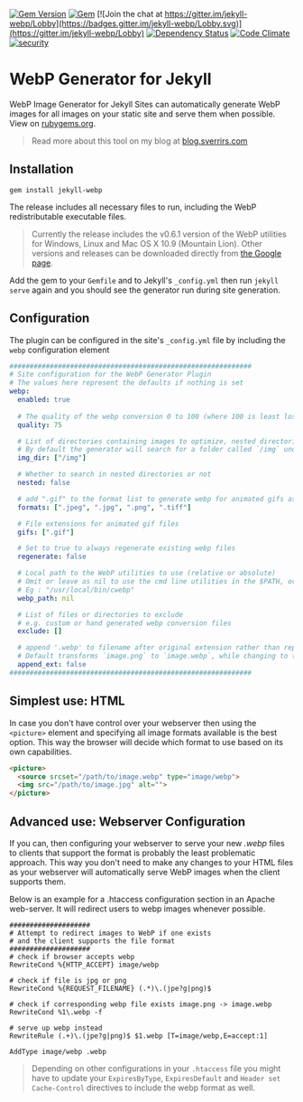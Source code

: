 [![Gem Version](https://img.shields.io/gem/v/jekyll-webp.svg)](https://rubygems.org/gems/jekyll-webp)
[![Gem](https://img.shields.io/gem/dt/jekyll-webp.svg)](https://rubygems.org/gems/jekyll-webp)
[![Join the chat at https://gitter.im/jekyll-webp/Lobby](https://badges.gitter.im/jekyll-webp/Lobby.svg)](https://gitter.im/jekyll-webp/Lobby)
[![Dependency Status](https://gemnasium.com/badges/github.com/sverrirs/jekyll-webp.svg)](https://gemnasium.com/github.com/sverrirs/jekyll-webp)
[![Code Climate](https://codeclimate.com/github/sverrirs/jekyll-webp/badges/gpa.svg)](https://codeclimate.com/github/sverrirs/jekyll-webp)
[![security](https://hakiri.io/github/sverrirs/jekyll-webp/master.svg)](https://hakiri.io/github/sverrirs/jekyll-webp/master)

# WebP Generator for Jekyll
WebP Image Generator for Jekyll Sites can automatically generate WebP images for all images on your static site and serve them when possible. View on [rubygems.org](https://rubygems.org/gems/jekyll-webp).

> Read more about this tool on my blog at <a href="https://blog.sverrirs.com/2016/06/webp-generator-for-jekyll-sites.html" target="_blank">blog.sverrirs.com</a>

## Installation

```
gem install jekyll-webp
```

The release includes all necessary files to run, including the WebP redistributable executable files.

> Currently the release includes the v0.6.1 version of the WebP utilities for Windows, Linux and Mac OS X 10.9 (Mountain Lion). Other versions and releases can be downloaded directly from <a href="https://developers.google.com/speed/webp/docs/precompiled" target="_blank">the Google page</a>.

Add the gem to your `Gemfile` and to Jekyll's `_config.yml` then run `jekyll serve` again and you should see the generator run during site generation.

## Configuration
The plugin can be configured in the site's `_config.yml` file by including the `webp` configuration element

``` yml
############################################################
# Site configuration for the WebP Generator Plugin
# The values here represent the defaults if nothing is set
webp:
  enabled: true
  
  # The quality of the webp conversion 0 to 100 (where 100 is least lossy)
  quality: 75

  # List of directories containing images to optimize, nested directories will only be checked if `nested` is true
  # By default the generator will search for a folder called `/img` under the site root and process all jpg, png and tiff image files found there.
  img_dir: ["/img"]

  # Whether to search in nested directories or not
  nested: false

  # add ".gif" to the format list to generate webp for animated gifs as well
  formats: [".jpeg", ".jpg", ".png", ".tiff"]

  # File extensions for animated gif files 
  gifs: [".gif"]

  # Set to true to always regenerate existing webp files
  regenerate: false

  # Local path to the WebP utilities to use (relative or absolute)
  # Omit or leave as nil to use the cmd line utilities in the $PATH, override to use your custom install path
  # Eg : "/usr/local/bin/cwebp"
  webp_path: nil

  # List of files or directories to exclude
  # e.g. custom or hand generated webp conversion files
  exclude: []

  # append '.webp' to filename after original extension rather than replacing it.
  # Default transforms `image.png` to `image.webp`, while changing to true transforms `image.png` to `image.png.webp`
  append_ext: false
############################################################
```

## Simplest use: HTML
In case you don't have control over your webserver then using the `<picture>` element and specifying all image formats available is the best option. This way the browser will decide which format to use based on its own capabilities. 

``` html
<picture>
  <source srcset="/path/to/image.webp" type="image/webp">
  <img src="/path/to/image.jpg" alt="">
</picture>
```

## Advanced use: Webserver Configuration
If you can, then configuring your webserver to serve your new _.webp_ files to clients that support the format is probably the least problematic approach. This way you don't need to make any changes to your HTML files as your webserver will automatically serve WebP images when the client supports them. 

Below is an example for a .htaccess configuration section in an Apache web-server. It will redirect users to webp images whenever possible.

```
####################
# Attempt to redirect images to WebP if one exists 
# and the client supports the file format
####################
# check if browser accepts webp
RewriteCond %{HTTP_ACCEPT} image/webp 

# check if file is jpg or png
RewriteCond %{REQUEST_FILENAME} (.*)\.(jpe?g|png)$

# check if corresponding webp file exists image.png -> image.webp
RewriteCond %1\.webp -f

# serve up webp instead
RewriteRule (.+)\.(jpe?g|png)$ $1.webp [T=image/webp,E=accept:1]

AddType image/webp .webp
```

> Depending on other configurations in your `.htaccess` file you might have to update your `ExpiresByType`, `ExpiresDefault` and `Header set Cache-Control` directives to include the webp format as well.

